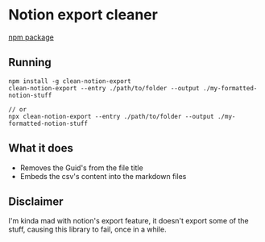 # Notion export cleaner

[npm package](https://www.npmjs.com/package/clean-notion-export)

## Running

```
npm install -g clean-notion-export
clean-notion-export --entry ./path/to/folder --output ./my-formatted-notion-stuff

// or
npx clean-notion-export --entry ./path/to/folder --output ./my-formatted-notion-stuff
```

## What it does

* Removes the Guid's from the file title
* Embeds the csv's content into the markdown files

## Disclaimer

I'm kinda mad with notion's export feature, it doesn't export some of the stuff, causing this library to fail, once in a while.

